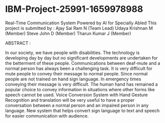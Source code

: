 # IBM-Project-25991-1659978988
Real-Time Communication System Powered by AI for Specially Abled
This project is submitted by :
      Ajay Sai Ram N (Team Lead)
      Udaya Krishnan M (Member)
      Steve John D (Member)
      Tharun Kumar J (Member)
      
      
ABSTRACT :
 
 In our society, we have people with disabilities. The technology is 
developing day by day but no significant developments are undertaken for the 
betterment of these people. Communications between deaf-mute and a normal 
person has always been a challenging task. It is very difficult for mute people to 
convey their message to normal people. Since normal people are not trained on 
hand sign language. In emergency times conveying their message is very difficult. 
The human hand has remained a popular choice to convey information in situations 
where other forms like speech cannot be used. Voice Conversion System with 
Hand Gesture Recognition and translation will be very useful to have a proper 
conversation between a normal person and an impaired person in any language.
New system that helps convert sign language to text and speech for easier 
communication with audience.
